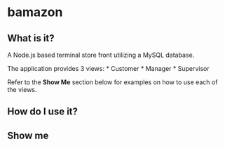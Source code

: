 # bamazon

## What is it?
A Node.js based terminal store front utilizing a MySQL database.

The application provides 3 views:
	* Customer
	* Manager
	* Supervisor

Refer to the **Show Me** section below for examples on how to use each of the views.

## How do I use it?


## Show me

